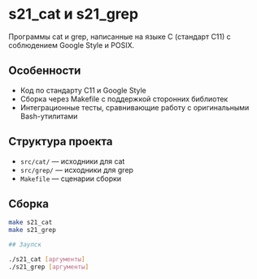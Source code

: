# s21_cat и s21_grep

Программы cat и grep, написанные на языке C (стандарт C11) с соблюдением Google Style и POSIX.

## Особенности

- Код по стандарту C11 и Google Style  
- Сборка через Makefile с поддержкой сторонних библиотек  
- Интеграционные тесты, сравнивающие работу с оригинальными Bash-утилитами  

## Структура проекта

- `src/cat/` — исходники для cat  
- `src/grep/` — исходники для grep  
- `Makefile` — сценарии сборки  

## Сборка

```bash
make s21_cat
make s21_grep

## Заупск

./s21_cat [аргументы]
./s21_grep [аргументы]
